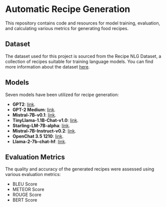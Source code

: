 # Automatic Recipe Generation

This repository contains code and resources for model training, evaluation, and calculating various metrics for generating food recipes.

## Dataset
The dataset used for this project is sourced from the Recipe NLG Dataset, a collection of recipes suitable for training language models. You can find more information about the dataset [here](https://huggingface.co/datasets/recipe_nlg).

## Models
Seven models have been utilized for recipe generation:

- **GPT2**: [link](https://huggingface.co/gpt2).
- **GPT-2 Medium**: [link](https://huggingface.co/gpt2-medium).
- **Mistral-7B-v0.1**: [link](https://huggingface.co/mistral-7B-v0.1).
- **TinyLlama-1.1B-Chat-v1.0**: [link](https://huggingface.co/tinyllama-1.1B-chat-v1.0).
- **Starling-LM-7B-alpha**: [link](https://huggingface.co/berkeley-nest/Starling-LM-7B-alpha).
- **Mistral-7B-Instruct-v0.2**: [link](https://huggingface.co/mistralai/Mistral-7B-Instruct-v0.2).
- **OpenChat 3.5 1210**: [link](https://huggingface.co/openchat/openchat-3.5-1210).
- **Llama-2-7b-chat-hf**: [link](https://huggingface.co/meta-llama/Llama-2-7b-chat-hf).

## Evaluation Metrics
The quality and accuracy of the generated recipes were assessed using various evaluation metrics:
- BLEU Score
- METEOR Score
- ROUGE Score
- BERT Score
